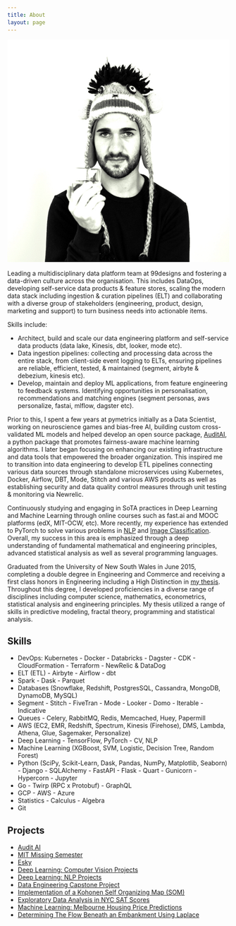 ```yaml
---
title: About
layout: page
---
```

![daniel](/assets/images/daniel.jpg)

Leading a multidisciplinary data platform team at 99designs and fostering a data-driven culture across the organisation. This includes DataOps, developing self-service data products & feature stores, scaling the modern data stack including ingestion & curation pipelines (ELT) and collaborating with a diverse group of stakeholders (engineering, product, design, marketing and support) to turn business needs into actionable items.


Skills include:
- Architect, build and scale our data engineering platform and self-service data products (data lake, Kinesis, dbt, looker, mode etc).
- Data ingestion pipelines: collecting and processing data across the entire stack, from client-side event logging to ELTs, ensuring pipelines are reliable, efficient, tested, & maintained (segment, airbyte & debezium, kinesis etc).
- Develop, maintain and deploy ML applications, from feature engineering to feedback systems. Identifying opportunities in personalisation, recommendations and matching engines (segment personas, aws personalize, fastai, mlflow, dagster etc).

Prior to this, I spent a few years at pymetrics initially as a Data Scientist, working on neuroscience games and bias-free AI, building custom cross-validated ML models and helped develop an open source package, [AuditAI](https://github.com/pymetrics/audit-ai), a python package that promotes fairness-aware machine learning algorithms. I later began focusing on enhancing our existing infrastructure and data tools that empowered the broader organization. This inspired me to transition into data engineering to develop ETL pipelines connecting various data sources through standalone microservices using Kubernetes, Docker, Airflow, DBT, Mode, Stitch and various AWS products as well as establishing security and data quality control measures through unit testing & monitoring via Newrelic.

Continuously studying and engaging in SoTA practices in Deep Learning and Machine Learning through online courses such as fast.ai and MOOC platforms (edX, MIT-OCW, etc). More recently, my experience has extended to PyTorch to solve various problems in [NLP](https://github.com/danieldiamond/nlp-projects) and [Image Classification](https://github.com/danieldiamond/dl-projects). Overall, my success in this area is emphasized through a deep understanding of fundamental mathematical and engineering principles, advanced statistical analysis as well as several programming languages.

Graduated from the University of New South Wales in June 2015, completing a double degree in Engineering and Commerce and receiving a first class honors in Engineering including a High Distinction in [my thesis](https://www.slideshare.net/DanielDiamond4/evaluation-of-thermal-conductivity-using-fractal-approach-78905305). Throughout this degree, I developed proficiencies in a diverse range of disciplines including computer science, mathematics, econometrics, statistical analysis and engineering principles. My thesis utilized a range of skills in predictive modeling, fractal theory, programming and statistical analysis.

<h2>Skills</h2>

<ul class="skill-list">
	<li>DevOps: Kubernetes - Docker - Databricks - Dagster - CDK - CloudFormation - Terraform - NewRelic & DataDog</li>
	<li>ELT (ETL) - Airbyte - Airflow - dbt</li>
	<li>Spark - Dask - Parquet</li>
	<li>Databases (Snowflake, Redshift, PostgresSQL, Cassandra, MongoDB, DynamoDB, MySQL)</li>
	<li>Segment - Stitch - FiveTran - Mode - Looker - Domo - Iterable - Indicative</li>
	<li>Queues - Celery, RabbitMQ, Redis, Memcached, Huey, Papermill</li>
	<li>AWS (EC2, EMR, Redshift, Spectrum, Kinesis (Firehose), DMS, Lambda, Athena, Glue, Sagemaker, Personalize)</li>
	<li>Deep Learning - TensorFlow, PyTorch - CV, NLP</li>
	<li>Machine Learning (XGBoost, SVM, Logistic, Decision Tree, Random Forest)</li>
	<li>Python (SciPy, Scikit-Learn, Dask, Pandas, NumPy, Matplotlib, Seaborn) - Django - SQLAlchemy - FastAPI - Flask - Quart - Gunicorn - Hypercorn - Jupyter</li>
	<li>Go - Twirp (RPC x Protobuf) - GraphQL</li>
	<li>GCP - AWS - Azure</li>
	<li>Statistics - Calculus - Algebra</li>
	<li>Git</li>
</ul>

<h2>Projects</h2>

<ul>
	<li><a href="https://github.com/pymetrics/audit-ai/">Audit AI</a></li>
	<li><a href="https://github.com/danieldiamond/missing-semester">MIT Missing Semester</a></li>
	<li><a href="https://github.com/danieldiamond/esky">Esky</a></li>
	<li><a href="https://github.com/danieldiamond/dl-projects">Deep Learning: Computer Vision Projects</a></li>
	<li><a href="https://github.com/danieldiamond/nlp-projects/tree/master/wine-reviews">Deep Learning: NLP Projects</a></li>
	<li><a href="https://github.com/danieldiamond/data-engineering-capstone/">Data Engineering Capstone Project</a></li>
	<li><a href="https://github.com/danieldiamond/kohonen-network">Implementation of a Kohonen Self Organizing Map (SOM)</a></li>
	<li><a href="https://github.com/danieldiamond/SAT-Scores">Exploratory Data Analysis in NYC SAT Scores</a></li>
	<li><a href="https://github.com/danieldiamond/melbourne_housing">Machine Learning: Melbourne Housing Price Predictions</a></li>
	<li><a href="https://github.com/danieldiamond/embankment">Determining The Flow Beneath an Embankment Using Laplace</a></li>
</ul>
